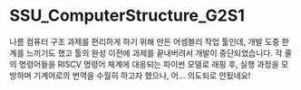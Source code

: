 # SSU_ComputerStructure_G2S1

나름 컴퓨터 구조 과제를 편리하게 하기 위해 만든 어셈블리 작업 툴인데, 개발 도중 한계를 느끼기도 했고 툴의 완성 이전에 과제를 끝내버려서 개발이 중단되었습니다.
각 줄의 명령어들을 RISCV 명령어 체계에 대응되는 파이썬 모델로 래핑 후, 실행 과정을 모방하며 기계어로의 번역을 수월히 하고자 했으나, 어... 의도되로 안됬네요!
